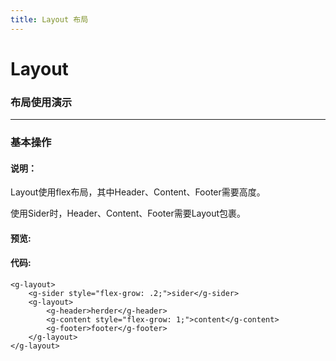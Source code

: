 ```yaml
---
title: Layout 布局
---
```



#  Layout

### 布局使用演示
* * *
###    基本操作
#### 说明：
Layout使用flex布局，其中Header、Content、Footer需要高度。

使用Sider时，Header、Content、Footer需要Layout包裹。

#### 预览:
<ClientOnly>
<layout-demo></layout-demo>
</ClientOnly>

#### 代码:
```vue
<g-layout>
    <g-sider style="flex-grow: .2;">sider</g-sider>
    <g-layout>
        <g-header>herder</g-header>
        <g-content style="flex-grow: 1;">content</g-content>
        <g-footer>footer</g-footer>
    </g-layout>
</g-layout>
```
